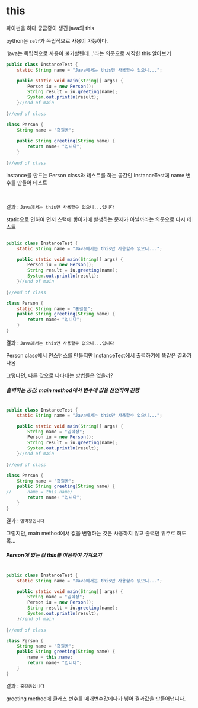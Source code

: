 # this

파이썬을 하다 궁금증이 생긴 java의 this

python은 `self`가 독립적으로 사용이 가능하다.

'java는 독립적으로 사용이 불가할텐데...'라는 의문으로 시작한 this 알아보기

```java
public class InstanceTest {
	static String name = "Java에서는 this만 사용할수 없으니...";

	public static void main(String[] args) {
		Person iu = new Person();
		String result = iu.greeting(name);
		System.out.println(result);
	}//end of main
    
}//end of class

class Person {
	String name = "홍길동";
	
    public String greeting(String name) {
		return name+ "입니다";
	}
    
}//end of class
```

instance를 만드는 Person class와 테스트를 하는 공간인 InstanceTest에 name 변수를 만들어 테스트

<br>

결과 : `Java에서는 this만 사용할수 없으니...입니다`

static으로 인하여 먼저 스택에 쌓이기에 발생하는 문제가 아닐까라는 의문으로 다시 테스트



```java

public class InstanceTest {
	static String name = "Java에서는 this만 사용할수 없으니...";

	public static void main(String[] args) {
		Person iu = new Person();
		String result = iu.greeting(name);
		System.out.println(result);
	}//end of main
	
}//end of class

class Person {
	static String name = "홍길동";
	public String greeting(String name) {
		return name+ "입니다";
	}
}
```

결과 : `Java에서는 this만 사용할수 없으니...입니다`

Person class에서 인스턴스를 만들지만 InstanceTest에서 출력하기에 똑같은 결과가 나옴<br>

그렇다면, 다른 값으로 나타태는 방법들은 없을까?



##### 출력하는 공간. main method에서 변수에 값을 선언하여 진행

```java

public class InstanceTest {
	static String name = "Java에서는 this만 사용할수 없으니...";

	public static void main(String[] args) {
		String name = "임꺽정";
		Person iu = new Person();
		String result = iu.greeting(name);
		System.out.println(result);
	}//end of main
	
}//end of class

class Person {
	String name = "홍길동";
	public String greeting(String name) {
//		name = this.name;
		return name+ "입니다";
	}
}
```

결과 : `임꺽정입니다`

그렇지만, main method에서 값을 변형하는 것은 사용하지 않고 출력만 위주로 하도록...



##### Person에 있는 값 this를 이용하여 가져오기

```java

public class InstanceTest {
	static String name = "Java에서는 this만 사용할수 없으니...";

	public static void main(String[] args) {
		String name = "임꺽정";
		Person iu = new Person();
		String result = iu.greeting(name);
		System.out.println(result);
	}//end of main
	
}//end of class

class Person {
	String name = "홍길동";
	public String greeting(String name) {
		name = this.name;
		return name+ "입니다";
	}
}
```

결과 : `홍길동입니다`

greeting method에 클래스 변수를 매개변수값에다가 넣어 결과값을 만들어냅니다.

